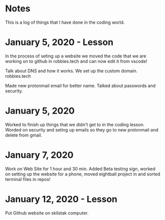# Notes

This is a log of things that I have done in the coding world.

# January 5, 2020 - Lesson

In the process of seting up a website we moved the code that we are working on to github in robbies.tech and can now edit it from vscode!

Talk about DNS and how it works. We set up the custom domain.  robbies.tech

Made new protonmail email for better name.  Talked about passwords and security.

# January 5, 2020

Worked to finish up things that we didn't get to in the coding lesson. Worded on security and seting up emails so they go to new protonmail and delete from gmail.

# January 7, 2020

Work on Web Site for 1 hour and 30 min. Added Beta testing sign, worked on setting up the website for a phone, moved eightball project in and sorted terminal files in repos!

# January 12, 2020 - Lesson

Put Github website on skilstak computer.